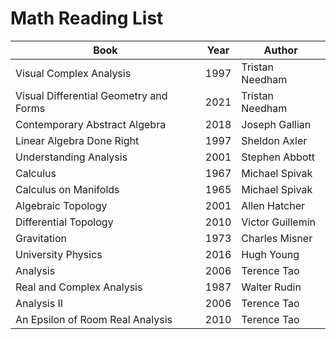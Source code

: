 # Math Reading List

| Book | Year | Author |
| --- | --- | --- |
| Visual Complex Analysis | 1997 | Tristan Needham |
| Visual Differential Geometry and Forms | 2021 | Tristan Needham |
| Contemporary Abstract Algebra | 2018 | Joseph Gallian |
| Linear Algebra Done Right | 1997 | Sheldon Axler |
| Understanding Analysis | 2001 | Stephen Abbott |
| Calculus | 1967 | Michael Spivak |
| Calculus on Manifolds | 1965 | Michael Spivak |
| Algebraic Topology | 2001 | Allen Hatcher |
| Differential Topology | 2010 | Victor Guillemin |
| Gravitation | 1973 | Charles Misner |
| University Physics | 2016 | Hugh Young |
| Analysis | 2006 | Terence Tao |
| Real and Complex Analysis | 1987 | Walter Rudin |
| Analysis II | 2006 | Terence Tao |
| An Epsilon of Room Real Analysis | 2010 | Terence Tao |